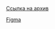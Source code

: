 [Ссылка на архив](https://disk.yandex.ru/d/NFgACFwjEZDJjQ)

[Figma](https://www.figma.com/file/x3rMakkGqdmGhCzbyPGLBN/Diploma-(Copy)?type=design&node-id=891%3A3857&t=EqhSxb9mZ1oWDUlO-1)
